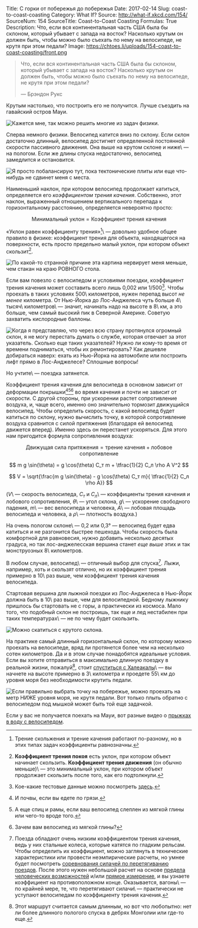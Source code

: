 Title: С горки от побережья до побережья
Date: 2017-02-14
Slug: coast-to-coast-coasting
Category: What If?
Source: http://what-if.xkcd.com/154/
SourceNum: 154
SourceTitle: Coast-to-Coast Coasting
Formulas: True
Description: Что, если вся континентальная часть США была бы склоном, который убывает с запада на восток? Насколько крутым он должен быть, чтобы можно было съехать по нему на велосипеде, не крутя при этом педали?
Image: https://chtoes.li/uploads/154-coast-to-coast-coasting/front.png

> Что, если вся континентальная часть США была бы склоном, который убывает с запада на восток? Насколько крутым он должен быть, чтобы можно было съехать по нему на велосипеде, не крутя при этом педали?
>
> — Брэндон Рукс

Крутым настолько, что построить его не получится. Лучше съездить на гавайский остров Мауи.

![](/uploads/154-coast-to-coast-coasting/maui.png "Кажется мне, так можно решить многие из задач физики.")

Сперва немного физики. Велосипед катится вниз по склону. Если склон достаточно длинный, велосипед достигнет определенной постоянной скорости пассивного движения. Она выше на крутом склоне и ниже\ — на пологом. Если же длины спуска недостаточно, велосипед замедлится и остановится.

![](/uploads/154-coast-to-coast-coasting/slopes_ru.png "Я просто побалансирую тут, пока тектонические плиты или еще что-нибудь не сдвинет меня с места.")

Наименьший наклон, при котором велосипед продолжает катиться, определяется его *коэффициентом трения качения*. Собственно, этот наклон, выраженный отношением вертикального перепада к горизонтальному расстоянию, определяется невероятно просто:

$$ \text{Минимальный уклон} = \text{Коэффициент трения качения} $$

«Уклон равен коэффициенту трения»[^1]\ — довольно удобное общее правило в физике: коэффициент трения для объекта, находящегося на поверхности, есть просто предельно малый уклон, при котором объект скользит[^2].

[^1]: Трение скольжения и трение качения работают по-разному, но в этих типах задач коэффициенты равнозначны.

[^2]: **Коэффициент трения покоя** есть уклон, при котором объект начинает скользить. **Коэффициент трения движения** (он обычно меньше)\ — это минимальный уклон, при котором объект продолжает скользить после того, как его подтолкнули.

![](/uploads/154-coast-to-coast-coasting/tangent_ru.png "По какой-то странной причине эта картина нервирует меня меньше, чем стакан на краю РОВНОГО стола.")

Если вам повезло с велосипедом и условиями поездки, коэффициент трения качения может составить всего лишь 0,002 или 1/500[^3]. Чтобы проехать в таких условиях 500\ километров, нужен перепад высот *не менее* километра. От Нью-Йорка до Лос-Анджелеса чуть больше 4\ тысяч\ километров\ — значит, начинать надо на высоте в 8\ км, а это больше, чем самый высокий пик в Северной Америке. Советую захватить кислородные баллоны.

[^3]: Кое-какие тестовые данные можно посмотреть [здесь][1].

![](/uploads/154-coast-to-coast-coasting/distance_ru.png "Когда я представляю, что через всю страну протянулся огромный склон, я не могу перестать думать о службе, которая отвечает за этот указатель. Сколько еще таких указателей? Нужно ли кому-то время от времени подниматься, чтобы их ремонтировать? Как дешевле добираться наверх: ехать из Нью-Йорка на автомобиле или построить лифт прямо в Лос-Анджелесе? Сплошные вопросы!")

Но учтите\ — поездка затянется.

Коэффициент трения качения для велосипеда в основном зависит от деформации покрышки[^4][^5][^6] во время качения и почти не зависит от скорости. С другой стороны, при ускорении растет сопротивление воздуха, и, чаще всего, именно оно значительно тормозит движущийся велосипед. Чтобы определить скорость, с какой велосипед будет катиться по склону, нужно вычислить точку, в которой сопротивление воздуха сравнится с силой притяжения (благодаря ей велосипед движется вперед). Именно здесь он перестанет ускоряться. Для этого нам пригодится формула сопротивления воздуха:

[^4]: И почвы, если вы едете по грязи.

[^5]: А еще спиц и рамы, если ваш велосипед слеплен из мягкой глины или чего-то вроде того.

[^6]: Зачем вам велосипед из мягкой глины?

$$ \text{Движущая сила притяжения} = \text{трение качения} + \text{лобовое сопротивление} $$

$$ m g \sin(\theta) = g \cos(\theta) C_т m + \tfrac{1}{2} C_л \rho A V^2 $$

$$ V = \sqrt{\frac{m g \sin(\theta) - g \cos(\theta) C_т m}{ \tfrac{1}{2} C_л \rho A}} $$

($V$\ — скорость велосипеда, $C_т$ и $C_л$\ — коэффициенты трения качения и лобового сопротивления, $\theta$\ — угол склона, $g$\ — ускорение свободного падения, $m$\ — вес велосипеда и человека, $A$\ — лобовая площадь велосипеда и человека, а $\rho$\ — плотность воздуха.)

На очень пологом склоне\ — 0,2 или 0,3° — велосипед будет едва катиться и не разгонится быстрее пешехода. Чтобы скорость была комфортной для равновесия, нужно добавить несколько десятых градуса, но так лос-анджелесская вершина станет *еще выше* этих и так монструозных 8\ километров.

В любом случае, велосипед\ — отличный выбор для спуска[^7]. Лыжи, например, хоть и скользят отлично, но их коэффициент трения примерно в 10\ раз выше, чем коэффициент трения качения велосипеда.

[^7]: Поезда обладают очень низким коэффициентом трения качения, ведь у них стальные колеса, которые катятся по гладким рельсам. Чтобы определить их коэффициент, можно заглянуть в технические характеристики или провести неэмпирические расчеты, но умнее будет посмотреть [соревнования силачей по перетягиванию поездов][2]. После этого нужен небольшой расчет на основе [предела человеческих возможностей][3] и/или [прямое измерение][4], и вы узнаете коэффициент на противоположном конце. Оказывается, вагоны\ — по крайней мере, те, что перетягивают силачи\ — практически не уступают велосипедам по коэффициенту трения качения.

Стартовая вершина для лыжной поездки из Лос-Анджелеса в Нью-Йорк должна быть в 10\ раз выше, чем для велосипедной. Бедному лыжнику пришлось бы стартовать не с горы, а практически из космоса. Мало того, что подобный склон не построишь, так еще и лед нестабилен при таких температурах\ — не по чему будет скользить.

![](/uploads/154-coast-to-coast-coasting/skiing_ru.png "Можно скатиться с крутого склона.")

На практике самый длинный горизонтальный склон, по которому можно проехать на велосипеде, вряд ли протянется более чем на несколько сотен километров. Да и в этом случае понадобятся идеальные условия. Если вы хотите отправиться в максимально длинную поездку в реальной жизни, пожалуй[^8], стоит [спуститься с Халеакалы][5]\ — вы начнете на высоте примерно в 3\ километра и проедете 55\ км до уровня моря без необходимости крутить педали.

[^8]: Этот маршрут считается самым длинным, но вот что любопытно: нет ли более длинного пологого спуска в дебрях Монголии или где-то еще.

![](/uploads/154-coast-to-coast-coasting/beach_ru.png "Если правильно выбрать точку на побережье, можно проехать на метр НИЖЕ уровня моря, не крутя педали. Вот только плыть обратно с велосипедом под мышкой может быть той еще задачкой.")

Если у вас не получается поехать на Мауи, вот разные видео о [прыжках в воду с велосипедом][6].

[1]: http://biketechreview.com/tires/rolling-resistance/475-roller-data "Данные по качению (англ.) | BikeTechReview"

[2]: https://www.youtube.com/watch?v=Nzl5UoO3AL0 "Силач Максюта Вячеслав тащит за собой 360 тонн | YouTube"

[3]: https://www.youtube.com/watch?v=tT8fcJvWLnw "Эдди Холл — тяга 500 кг | YouTube"

[4]: https://www.youtube.com/watch?v=xfyKkOOr4_8 "Transducer Techniques. Измерение сверхчеловеческой силы с помощью датчиков нагрузки (англ.) | YouTube"

[5]: https://www.google.com/search?q=спуск%20велосипед%20Халеакала "спуск велосипед Халеакала | Поиск в Google"

[6]: https://www.google.com/search?q=прыжки%20на%20велосипеде%20в%20воду&tbm=vid "прыжки на велосипеде в воду | Поиск в Google"
